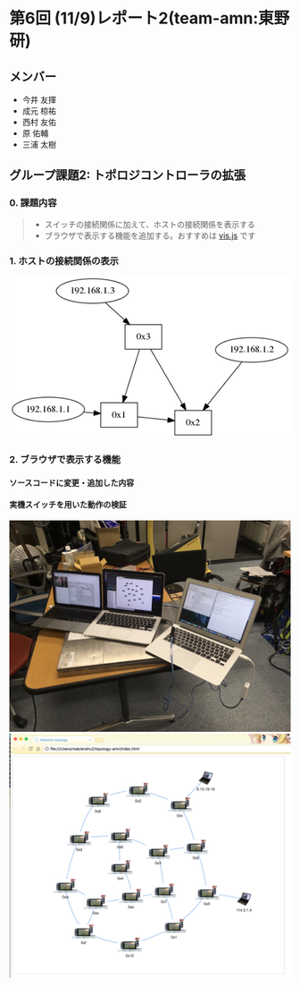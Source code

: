 # 第6回 (11/9)レポート2(team-amn:東野研)
## メンバー
* 今井 友揮
* 成元 椋祐
* 西村 友佑
* 原 佑輔
* 三浦 太樹

## グループ課題2: トポロジコントローラの拡張
### 0. 課題内容
>* スイッチの接続関係に加えて、ホストの接続関係を表示する
>* ブラウザで表示する機能を追加する。おすすめは [vis.js](https://github.com/almende/vis) です

### 1. ホストの接続関係の表示
![1-2](./graphs/test.png)

### 2. ブラウザで表示する機能
#### ソースコードに変更・追加した内容
#### 実機スイッチを用いた動作の検証
![real_machine](./img_report/real_machine.jpg)
![screenshot_real](./img_report/screenshot_real.png)
